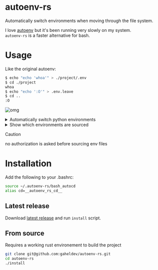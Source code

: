 # autoenv-rs

Automatically switch environments when moving through the file system.

I love [autoenv](https://github.com/hyperupcall/autoenv) but it's been running very slowly on my system.\
`autoenv-rs` is a faster alternative for bash.

# Usage
Like the original autoenv:

```bash
$ echo "echo 'whoa'" > ./project/.env
$ cd ./project
whoa
$ echo "echo ':O'" > .env.leave
$ cd ..
:O
```
![omg](https://github.com/user-attachments/assets/b8dc97da-27c1-4932-a9e0-1f934e4965d1)

<details>
  <summary>Automatically switch python environments</summary>
  
  ```bash
  echo "source venv/bin/activate" > .env
  echo "deactivate" > .env.leave
  ```
</details>

<details>
  <summary>Show which environments are sourced</summary>
  
  ```bash
  cd -v /path/to/another/dir/
  ```
</details>


> [!Caution]
>  no authorization is asked before sourcing env files

# Installation

Add the following to your .bashrc:
```bash
source ~/.autoenv-rs/bash_autocd
alias cd=__autoenv_rs_cd__
```

## Latest release
Download [latest release](https://github.com/gaheldev/autoenv-rs/releases/latest) and run `install` script.

## From source
Requires a working rust environement to build the project
```bash
git clone git@github.com:gaheldev/autoenv-rs.git
cd autoenv-rs
./install
```
